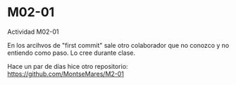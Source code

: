 # M02-01
Actividad M02-01

En los arcihvos de "first commit" sale otro colaborador que no conozco y no entiendo como paso. Lo cree durante clase. 

Hace un par de días hice otro repositorio: https://github.com/MontseMares/M2-01 
